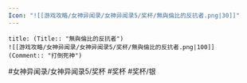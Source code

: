 ```yaml
---
Icon: "![[游戏攻略/女神异闻录/女神异闻录5/奖杯/無與倫比的反抗者.png|30]]"
---
```

```ad-common-silver-trophy
title: (Title:: "無與倫比的反抗者")
![[游戏攻略/女神异闻录/女神异闻录5/奖杯/無與倫比的反抗者.png|100]]
(Comment:: "打倒死神")
```

#女神异闻录/女神异闻录5/奖杯 #奖杯 #奖杯/银
